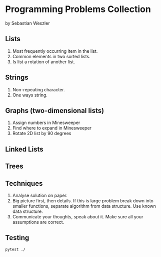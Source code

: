 # Programming Problems Collection
by Sebastian Weszler

## Lists
1. Most frequently occurring item in the list.
2. Common elements in two sorted lists.
3. Is list a rotation of another list.


## Strings
1. Non-repeating character.
2. One ways string.

## Graphs (two-dimensional lists)
1. Assign numbers in Minesweeper
2. Find where to expand in Minesweeper
3. Rotate 2D list by 90 degrees

## Linked Lists


## Trees


## Techniques
1. Analyse solution on paper.
2. Big picture first, then details. If this is large problem break down into smaller functions, separate algorithm from data structure. Use known data structure.
3. Communicate your thoughts, speak about it. Make sure all your assumptions are correct.


## Testing

```
pytest ./
```